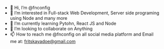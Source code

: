 - 👋 Hi, I’m @fnconfig
- 👀 I’m interested in Full-stack Web Development, Server side programing using Node and many more
- 🌱 I’m currently learning Pytohn, React JS and Node
- 💞️ I’m looking to collaborate on Anything
- 📫 How to reach me @fnconfig on all social media platform and Email me at: fritskayadoe@gmail.com

<!---
fnconfig/fnconfig is a ✨ special ✨ repository because its `README.md` (this file) appears on your GitHub profile.
You can click the Preview link to take a look at your changes.
--->
